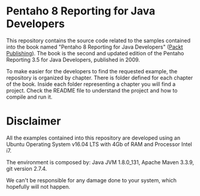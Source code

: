 Pentaho 8 Reporting for Java Developers
===

This repository contains the source code related to the samples contained into the book named "Pentaho 8 Reporting for Java Developers" ([Packt Publishing](https://www.packtpub.com/)). The book is the second and updated edition of the Pentaho Reporting 3.5 for Java Developers, published in 2009.

To make easier for the developers to find the requested example, the repository is organized by chapter. There is folder defined for each chapter of the book. Inside each folder representing a chapter you will find a project. Check the README file to understand the project and how to compile and run it.

# Disclaimer

All the examples contained into this repository are developed using an Ubuntu Operating System v16.04 LTS with 4Gb of RAM and Processor Intel i7. 

The environment is composed by: Java JVM 1.8.0_131, Apache Maven 3.3.9, git version 2.7.4.

We can't be responsible for any damage done to your system, which hopefully will not happen.
